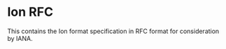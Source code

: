 Ion RFC
=======

This contains the Ion format specification in RFC format for consideration
by IANA.

